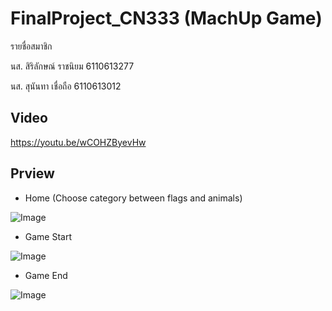 # FinalProject_CN333 (MachUp Game)

รายชื่อสมาชิก

นส. สิริลักษณ์ ราชนิยม 6110613277

นส. สุนันทา เชื่อถือ 6110613012

## Video
https://youtu.be/wCOHZByevHw

## Prview
* Home (Choose category between flags and animals)

![Image](https://user-images.githubusercontent.com/69668666/179937873-066be1ff-9ad3-4561-a758-1aeef16fbbda.png)

* Game Start

![Image](https://user-images.githubusercontent.com/69668666/179940776-122261a3-8407-468a-a3da-8565a0a9a16b.png)

* Game End

![Image](https://user-images.githubusercontent.com/69668666/179941099-2e8de7db-d010-4176-bef8-5dfd52e7a8b5.png)
